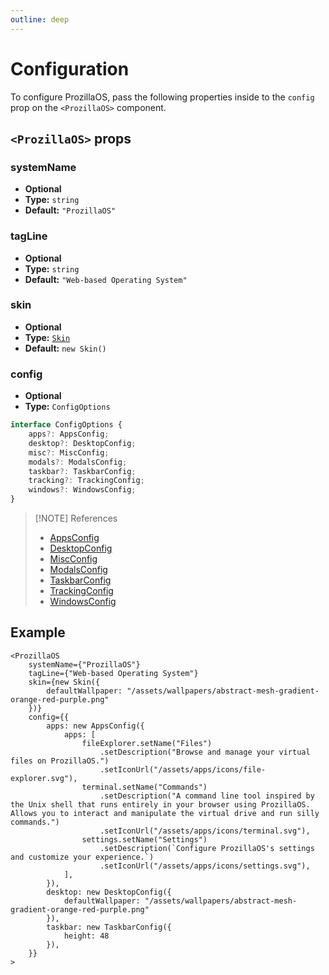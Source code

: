 ```yaml
---
outline: deep
---
```


# Configuration

To configure ProzillaOS, pass the following properties inside to the `config` prop on the `<ProzillaOS>` component.

## `<ProzillaOS>` props

### systemName

- **Optional**
- **Type:** `string`
- **Default:** `"ProzillaOS"`

### tagLine

- **Optional**
- **Type:** `string`
- **Default:** `"Web-based Operating System"`

### skin

- **Optional**
- **Type:** [`Skin`](/reference/classes/skins/skin)
- **Default:** `new Skin()`

### config

- **Optional**
- **Type:** `ConfigOptions`

```ts
interface ConfigOptions {
	apps?: AppsConfig;
	desktop?: DesktopConfig;
	misc?: MiscConfig;
	modals?: ModalsConfig;
	taskbar?: TaskbarConfig;
	tracking?: TrackingConfig;
	windows?: WindowsConfig;
}
```

> [!NOTE] References
> - [AppsConfig](/reference/classes/system/apps-config)
> - [DesktopConfig](/reference/classes/system/desktop-config)
> - [MiscConfig](/reference/classes/system/misc-config)
> - [ModalsConfig](/reference/classes/system/modals-config)
> - [TaskbarConfig](/reference/classes/system/taskbar-config)
> - [TrackingConfig](/reference/classes/system/tracking-config)
> - [WindowsConfig](/reference/classes/system/windows-config)

## Example

```tsx
<ProzillaOS
	systemName={"ProzillaOS"}
	tagLine={"Web-based Operating System"}
	skin={new Skin({
		defaultWallpaper: "/assets/wallpapers/abstract-mesh-gradient-orange-red-purple.png"
	})}
	config={{
		apps: new AppsConfig({
			apps: [
				fileExplorer.setName("Files")
					.setDescription("Browse and manage your virtual files on ProzillaOS.")
					.setIconUrl("/assets/apps/icons/file-explorer.svg"),
				terminal.setName("Commands")
					.setDescription("A command line tool inspired by the Unix shell that runs entirely in your browser using ProzillaOS. Allows you to interact and manipulate the virtual drive and run silly commands.")
					.setIconUrl("/assets/apps/icons/terminal.svg"),
				settings.setName("Settings")
					.setDescription(`Configure ProzillaOS's settings and customize your experience.`)
					.setIconUrl("/assets/apps/icons/settings.svg"),
			],
		}),
		desktop: new DesktopConfig({
			defaultWallpaper: "/assets/wallpapers/abstract-mesh-gradient-orange-red-purple.png"
		}),
		taskbar: new TaskbarConfig({
			height: 48
		}),
	}}
>
```